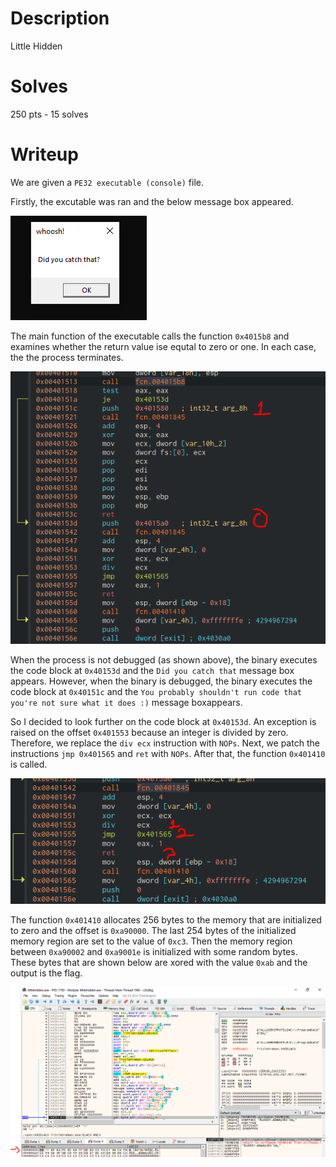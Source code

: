 # Description
Little Hidden
# Solves
250 pts - 15 solves
# Writeup
We are given a ``PE32 executable (console)`` file.

Firstly, the excutable was ran and the below message box appeared.

![Screenshot](screenshots/execution.PNG)

The main function of the executable calls the function ``0x4015b8`` and examines whether the return value ise equtal to zero or one. In each case, the the process terminates. 

![Screenshot](screenshots/check.PNG)

When the process is not debugged (as shown above), the binary executes the code block at ``0x40153d`` and the ``Did you catch that`` message box appears. However, when the binary is debugged, the binary executes the code block at ``0x40151c`` and the ``You probably shouldn't run code that you're not sure what it does :)`` message boxappears.

So I decided to look further on the code block at ``0x40153d``. An exception is raised on the offset ``0x401553`` because an integer is divided by zero. Therefore, we replace the ``div ecx`` instruction with ``NOPs``. Next, we patch the instructions ``jmp 0x401565`` and ``ret`` with ``NOPs``. After that, the function ``0x401410`` is called.

![Screenshot](screenshots/code_block_0.PNG)

The function ``0x401410`` allocates 256 bytes to the memory that are initialized to zero and the offset is ``0xa90000``. The last 254 bytes of the initialized memory region are set to the value of ``0xc3``. Then the memory region between ``0xa90002`` and ``0xa9001e`` is initialized with some random bytes. These bytes that are shown below are xored with the value ``0xab`` and the output is the flag.

![Screenshot](screenshots/flag_function.PNG)
